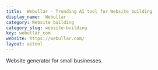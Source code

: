 ```yaml
---
title:  Webullar - Trending AI tool for Website building
display_name:  Webullar
category: Website building
category_slug: website-building
key: webullar_com
website: https://webullar.com/
layout: aitool
---
```


Website generator for small businesses.
